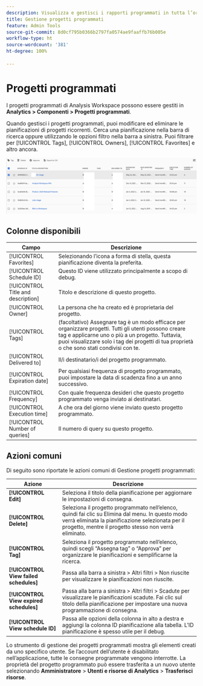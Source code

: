 ```yaml
---
description: Visualizza e gestisci i rapporti programmati in tutta l’organizzazione.
title: Gestione progetti programmati
feature: Admin Tools
source-git-commit: 8d0cf795b0366b2797fa0574ae9faaffb76b005e
workflow-type: ht
source-wordcount: '381'
ht-degree: 100%

---
```


# Progetti programmati

I progetti programmati di Analysis Workspace possono essere gestiti in **Analytics > Componenti > Progetti programmati**.

Quando gestisci i progetti programmati, puoi modificare ed eliminare le pianificazioni di progetti ricorrenti. Cerca una pianificazione nella barra di ricerca oppure utilizzando le opzioni filtro nella barra a sinistra. Puoi filtrare per [!UICONTROL Tags], [!UICONTROL Owners], [!UICONTROL Favorites] e altro ancora.

![](assets/scheduled-project-manager2.png)

## Colonne disponibili

| Campo | Descrizione |
| --- | --- |
| [!UICONTROL Favorites] | Selezionando l’icona a forma di stella, questa pianificazione diventa la preferita. |
| [!UICONTROL Schedule ID] | Questo ID viene utilizzato principalmente a scopo di debug. |
| [!UICONTROL Title and description] | Titolo e descrizione di questo progetto. |
| [!UICONTROL Owner] | La persona che ha creato ed è proprietaria del progetto. |
| [!UICONTROL Tags] | (facoltativo) Assegnare tag è un modo efficace per organizzare progetti. Tutti gli utenti possono creare tag e applicarne uno o più a un progetto. Tuttavia, puoi visualizzare solo i tag dei progetti di tua proprietà o che sono stati condivisi con te. |
| [!UICONTROL Delivered to] | Il/i destinatario/i del progetto programmato. |
| [!UICONTROL Expiration date] | Per qualsiasi frequenza di progetto programmato, puoi impostare la data di scadenza fino a un anno successivo. |
| [!UICONTROL Frequency] | Con quale frequenza desideri che questo progetto programmato venga inviato ai destinatari. |
| [!UICONTROL Execution time] | A che ora del giorno viene inviato questo progetto programmato. |
| [!UICONTROL Number of queries] | Il numero di query su questo progetto. |

## Azioni comuni

Di seguito sono riportate le azioni comuni di Gestione progetti programmati:

| Azione | Descrizione |
|---|---|
| **[!UICONTROL Edit]** | Seleziona il titolo della pianificazione per aggiornare le impostazioni di consegna. |
| **[!UICONTROL Delete]** | Seleziona il progetto programmato nell’elenco, quindi fai clic su Elimina dal menu. In questo modo verrà eliminata la pianificazione selezionata per il progetto, mentre il progetto stesso non verrà eliminato. |
| **[!UICONTROL Tag]** | Seleziona il progetto programmato nell’elenco, quindi scegli “Assegna tag” o “Approva” per organizzare le pianificazioni e semplificarne la ricerca. |
| **[!UICONTROL View failed schedules]** | Passa alla barra a sinistra > Altri filtri > Non riuscite per visualizzare le pianificazioni non riuscite. |
| **[!UICONTROL View expired schedules]** | Passa alla barra a sinistra > Altri filtri > Scadute per visualizzare le pianificazioni scadute. Fai clic sul titolo della pianificazione per impostare una nuova programmazione di consegna. |
| **[!UICONTROL View schedule ID]** | Passa alle opzioni della colonna in alto a destra e aggiungi la colonna ID pianificazione alla tabella. L’ID pianificazione è spesso utile per il debug. |

Lo strumento di gestione dei progetti programmati mostra gli elementi creati da uno specifico utente. Se l’account dell’utente è disabilitato nell’applicazione, tutte le consegne programmate vengono interrotte. La proprietà del progetto programmato può essere trasferita a un nuovo utente selezionando **Amministratore** > **Utenti e risorse di Analytics** > **Trasferisci risorse**.